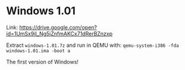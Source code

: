 # Windows 1.01

Link: https://drive.google.com/open?id=1UmSx9iI_Ng5jZnfmAKCx71dRerBZnzxp

Extract `windows-1.01.7z` and run in QEMU with: `qemu-system-i386 -fda windows-1.01.ima -boot a`

The first version of Windows!
